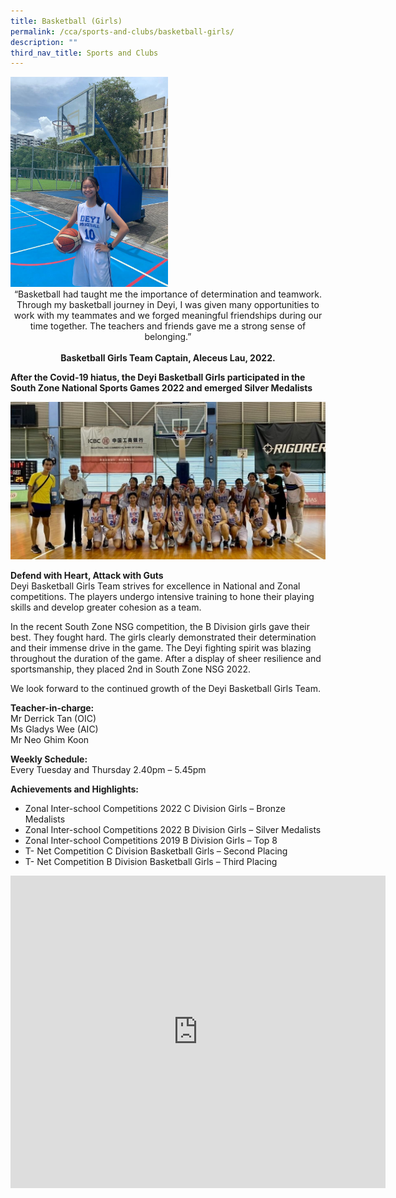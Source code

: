 ```yaml
---
title: Basketball (Girls)
permalink: /cca/sports-and-clubs/basketball-girls/
description: ""
third_nav_title: Sports and Clubs
---
```

<img style="width:50%" src="/images/CAPTAIN%20PICTURE.jpeg">
		
<center>		
“Basketball had taught me the importance of determination and teamwork. Through my basketball journey in Deyi, I was given many opportunities to work with my teammates and we forged meaningful friendships during our time together. The teachers and friends gave me a strong sense of belonging.”
<br><br>
<strong> Basketball Girls Team Captain, Aleceus Lau, 2022. </strong></center>

**After the Covid-19 hiatus, the Deyi Basketball Girls participated in the South Zone National Sports Games 2022 and emerged Silver Medalists**

![South Zone National Sports Games 2022 Silver Medalists](/images/HEADER%20PICTURE.jpeg)

**Defend with Heart, Attack with Guts** <br>
Deyi Basketball Girls Team strives for excellence in National and Zonal competitions. The players undergo intensive training to hone their playing skills and develop greater cohesion as a team.

In the recent South Zone NSG competition, the B Division girls gave their best. They fought hard. The girls clearly demonstrated their determination and their immense drive in the game. The Deyi fighting spirit was blazing throughout the duration of the game. After a display of sheer resilience and sportsmanship, they placed 2nd in South Zone NSG 2022.

We look forward to the continued growth of the Deyi Basketball Girls Team.

**Teacher-in-charge:** <br>
Mr Derrick Tan (OIC) <br>
Ms Gladys Wee (AIC) <br>
Mr Neo Ghim Koon <br>

**Weekly Schedule:** <br>
Every Tuesday and Thursday 2.40pm – 5.45pm

**Achievements and Highlights:**
*   Zonal Inter-school Competitions 2022 C Division Girls – Bronze Medalists  
*   Zonal Inter-school Competitions 2022 B Division Girls – Silver Medalists
*   Zonal Inter-school Competitions 2019 B Division Girls – Top 8
*   T- Net Competition C Division Basketball Girls – Second Placing  
*   T- Net Competition B Division Basketball Girls – Third Placing



<iframe allowfullscreen="true" height="500" width="600" frameborder="0" src="https://docs.google.com/presentation/d/e/2PACX-1vQIo9gA74iqV1qow_3TLfciZoRDyMh2tgbzzb1e1zwyB2EgYALueswq_oCPnZUokpYB1gzxm_rarNfx/embed?start=false&amp;loop=true&amp;delayms=10000"></iframe>